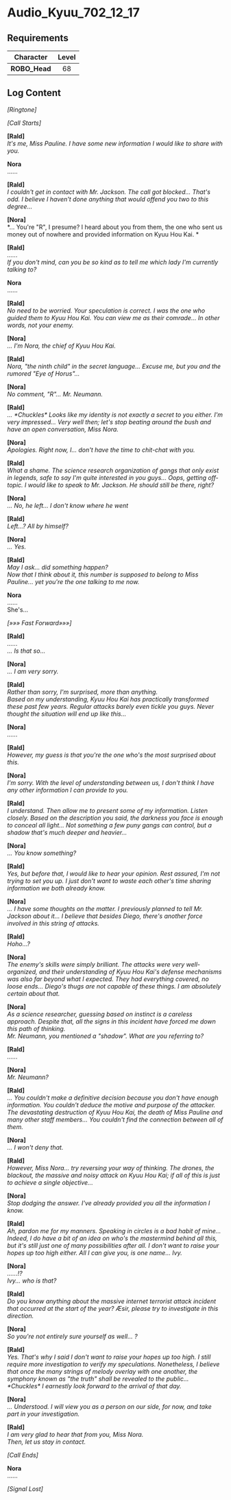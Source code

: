 # Audio_Kyuu_702_12_17
## Requirements
|  Character  |Level|
|-------------|:---:|
|**ROBO_Head**| 68  |

## Log Content
*\[Ringtone\]*

*[Call Starts]*

**[Rald]**<br>
*It's me, Miss Pauline. I have some new information I would like to share with you.*

**Nora**<br>
......

**[Rald]**<br>
*I couldn't get in contact with Mr. Jackson. The call got blocked... That's odd. I believe I haven't done anything that would offend you two to this degree...*

**[Nora]**<br>
*... You're "R", I presume? I heard about you from them, the one who sent us money out of nowhere and provided information on Kyuu Hou Kai. *

**[Rald]**<br>
*......<br>
If you don't mind, can you be so kind as to tell me which lady I'm currently talking to?*

**Nora**<br>
......

**[Rald]**<br>
*No need to be worried. Your speculation is correct. I was the one who guided them to Kyuu Hou Kai. You can view me as their comrade... In other words, not your enemy.*

**[Nora]**<br>
*... I'm Nora, the chief of Kyuu Hou Kai.*

**[Rald]**<br>
*Nora, "the ninth child" in the secret language... Excuse me, but you and the rumored "Eye of Horus"...*

**[Nora]**<br>
*No comment, "R"... Mr. Neumann.*

**[Rald]**<br>
*... \*Chuckles\* Looks like my identity is not exactly a secret to you either. I'm very impressed... Very well then; let's stop beating around the bush and have an open conversation, Miss Nora.*

**[Nora]**<br>
*Apologies. Right now, I... don't have the time to chit\-chat with you.*

**[Rald]**<br>
*What a shame. The science research organization of gangs that only exist in legends, safe to say I'm quite interested in you guys... Oops, getting off\-topic. I would like to speak to Mr. Jackson. He should still be there, right?*

**[Nora]**<br>
*... No, he left... I don't know where he went*

**[Rald]**<br>
*Left...? All by himself?*

**[Nora]**<br>
*... Yes.*

**[Rald]**<br>
*May I ask... did something happen?<br>
Now that I think about it, this number is supposed to belong to Miss Pauline... yet you're the one talking to me now.*

**Nora**<br>
......<br>
She's...

*[»»» Fast Forward»»»]*

**[Rald]**<br>
*......<br>
... Is that so...*

**[Nora]**<br>
*... I am very sorry.*

**[Rald]**<br>
*Rather than sorry, I'm surprised, more than anything.<br>
Based on my understanding, Kyuu Hou Kai has practically transformed these past few years. Regular attacks barely even tickle you guys. Never thought the situation will end up like this...*

**[Nora]**<br>
*......*

**[Rald]**<br>
*However, my guess is that you're the one who's the most surprised about this.*

**[Nora]**<br>
*I'm sorry. With the level of understanding between us, I don't think I have any other information I can provide to you.*

**[Rald]**<br>
*I understand. Then allow me to present some of my information. Listen closely. Based on the description you said, the darkness you face is enough to conceal all light... Not something a few puny gangs can control, but a shadow that's much deeper and heavier...*

**[Nora]**<br>
*... You know something?*

**[Rald]**<br>
*Yes, but before that, I would like to hear your opinion. Rest assured, I'm not trying to set you up. I just don't want to waste each other's time sharing information we both already know.*

**[Nora]**<br>
*... I have some thoughts on the matter. I previously planned to tell Mr. Jackson about it... I believe that besides Diego, there's another force involved in this string of attacks.*

**[Rald]**<br>
*Hoho...?*

**[Nora]**<br>
*The enemy's skills were simply brilliant. The attacks were very well\-organized, and their understanding of Kyuu Hou Kai's defense mechanisms was also far beyond what I expected. They had everything covered, no loose ends... Diego's thugs are not capable of these things. I am absolutely certain about that.*

**[Nora]**<br>
*As a science researcher, guessing based on instinct is a careless approach. Despite that, all the signs in this incident have forced me down this path of thinking.<br>
Mr. Neumann, you mentioned a "shadow". What are you referring to?*

**[Rald]**<br>
*......*

**[Nora]**<br>
*Mr. Neumann?*

**[Rald]**<br>
*... You couldn't make a definitive decision because you don't have enough information. You couldn't deduce the motive and purpose of the attacker. The devastating destruction of Kyuu Hou Kai, the death of Miss Pauline and many other staff members... You couldn't find the connection between all of them.*

**[Nora]**<br>
*... I won't deny that.*

**[Rald]**<br>
*However, Miss Nora... try reversing your way of thinking. The drones, the blackout, the massive and noisy attack on Kyuu Hou Kai; if all of this is just to achieve a single objective...*

**[Nora]**<br>
*Stop dodging the answer. I've already provided you all the information I know.*

**[Rald]**<br>
*Ah, pardon me for my manners. Speaking in circles is a bad habit of mine...<br>
Indeed, I do have a bit of an idea on who's the mastermind behind all this, but it's still just one of many possibilities after all. I don't want to raise your hopes up too high either. All I can give you, is one name... Ivy.*

**[Nora]**<br>
*......!?<br>
Ivy... who is that?*

**[Rald]**<br>
*Do you know anything about the massive internet terrorist attack incident that occurred at the start of the year? Æsir, please try to investigate in this direction.*

**[Nora]**<br>
*So you're not entirely sure yourself as well... ?*

**[Rald]**<br>
*Yes. That's why I said I don't want to raise your hopes up too high. I still require more investigation to verify my speculations. Nonetheless, I believe that once the many strings of melody overlay with one another, the symphony known as "the truth" shall be revealed to the public...<br>
\*Chuckles\* I earnestly look forward to the arrival of that day.*

**[Nora]**<br>
*... Understood. I will view you as a person on our side, for now, and take part in your investigation.*

**[Rald]**<br>
*I am very glad to hear that from you, Miss Nora.<br>
Then, let us stay in contact.*

*[Call Ends]*

**Nora**<br>
......

*[Signal Lost]*